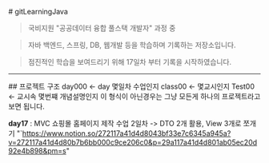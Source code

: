 \# gitLearningJava



> 국비지원 "공공데이터 융합 풀스택 개발자" 과정 중  

> 자바 백엔드, 스프링, DB, 웹개발 등을 학습하며 기록하는 저장소입니다.

> 점진적인 학습을 보여드리기 위해 17일차 부터 기록을 시작하였습니다.



---



\## 프로젝트 구조
day000 <- day 몇일차 수업인지
class00 <- 몇교시인지
Test00 <- 교시속 몇번쨰 개념설명인지
이 형식이 아닌경우는 그냥 모든게 하나의 프로젝트라고 보면 됩니다.

**day17** : MVC 쇼핑몰 홈페이지 제작 수업 2일차 -> DTO 2개 활용, View 3개로 쪼개기 "`https://www.notion.so/272117a41d4d8043bf33e7c6345a945a?v=272117a41d4d80b7b6bb000c9ce206c0&p=29a117a41d4d801ab05ec20d92e4b898&pm=s"

